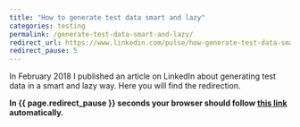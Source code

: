 ```yaml
---
title: "How to generate test data smart and lazy"
categories: testing
permalink: /generate-test-data-smart-and-lazy/
redirect_url: https://www.linkedin.com/pulse/how-generate-test-data-smart-lazy-gert-jan-paulissen/
redirect_pause: 5
---
```


In February 2018 I published an article on LinkedIn about generating test data in a smart and lazy way. Here you will find the redirection.

<!--more-->

**In {{ page.redirect_pause }} seconds your browser should follow <a href="{{ page.redirect_url }}">this link</a> automatically.**


